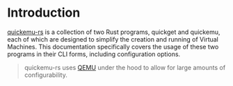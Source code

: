 # Introduction

[quickemu-rs][homepage] is a collection of two Rust programs, quickget and quickemu, each of which are designed to simplify the
creation and running of Virtual Machines. This documentation specifically covers the usage of these two programs in their
CLI forms, including configuration options.

> quickemu-rs uses [QEMU][qemu-homepage] under the hood to allow for large amounts of configurability.

<!-- TODO: Add links to library documentation -->

[homepage]: https://github.com/lj3954/quickemu-rs
[qemu-homepage]: https://www.qemu.org/
